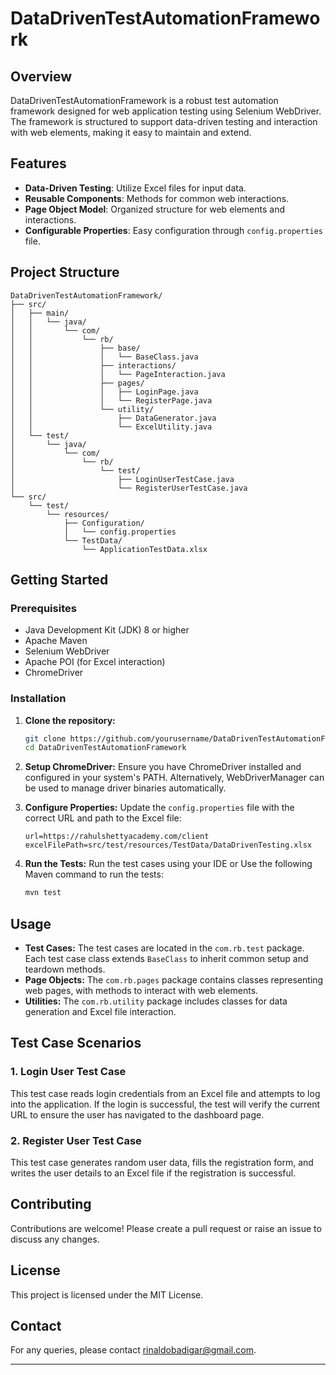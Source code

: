 # DataDrivenTestAutomationFramework

## Overview

DataDrivenTestAutomationFramework is a robust test automation framework designed for web application testing using Selenium WebDriver. The framework is structured to support data-driven testing and interaction with web elements, making it easy to maintain and extend.

## Features

- **Data-Driven Testing**: Utilize Excel files for input data.
- **Reusable Components**: Methods for common web interactions.
- **Page Object Model**: Organized structure for web elements and interactions.
- **Configurable Properties**: Easy configuration through `config.properties` file.

## Project Structure

```
DataDrivenTestAutomationFramework/
├── src/
│   ├── main/
│   │   └── java/
│   │       └── com/
│   │           └── rb/
│   │               ├── base/
│   │               │   └── BaseClass.java
│   │               ├── interactions/
│   │               │   └── PageInteraction.java
│   │               ├── pages/
│   │               │   ├── LoginPage.java
│   │               │   └── RegisterPage.java
│   │               └── utility/
│   │                   ├── DataGenerator.java
│   │                   └── ExcelUtility.java
│   └── test/
│       └── java/
│           └── com/
│               └── rb/
│                   └── test/
│                       ├── LoginUserTestCase.java
│                       └── RegisterUserTestCase.java
└── src/
    └── test/
        └── resources/
            ├── Configuration/
            │   └── config.properties
            └── TestData/
                └── ApplicationTestData.xlsx
```

## Getting Started

### Prerequisites

- Java Development Kit (JDK) 8 or higher
- Apache Maven
- Selenium WebDriver
- Apache POI (for Excel interaction)
- ChromeDriver

### Installation

1. **Clone the repository:**
   ```sh
   git clone https://github.com/yourusername/DataDrivenTestAutomationFramework.git
   cd DataDrivenTestAutomationFramework
   ```

2. **Setup ChromeDriver:**
   Ensure you have ChromeDriver installed and configured in your system's PATH. Alternatively, WebDriverManager can be used to manage driver binaries automatically.

3. **Configure Properties:**
   Update the `config.properties` file with the correct URL and path to the Excel file:
   ```properties
   url=https://rahulshettyacademy.com/client
   excelFilePath=src/test/resources/TestData/DataDrivenTesting.xlsx
   ```

4. **Run the Tests:**
   Run the test cases using your IDE or Use the following Maven command to run the tests:
   ```sh
   mvn test
   ```

## Usage

- **Test Cases:** The test cases are located in the `com.rb.test` package. Each test case class extends `BaseClass` to inherit common setup and teardown methods.
- **Page Objects:** The `com.rb.pages` package contains classes representing web pages, with methods to interact with web elements.
- **Utilities:** The `com.rb.utility` package includes classes for data generation and Excel file interaction.

## Test Case Scenarios

### 1. Login User Test Case

This test case reads login credentials from an Excel file and attempts to log into the application. If the login is successful, the test will verify the current URL to ensure the user has navigated to the dashboard page.

### 2. Register User Test Case

This test case generates random user data, fills the registration form, and writes the user details to an Excel file if the registration is successful.

## Contributing

Contributions are welcome! Please create a pull request or raise an issue to discuss any changes.

## License

This project is licensed under the MIT License.

## Contact

For any queries, please contact rinaldobadigar@gmail.com.

---
